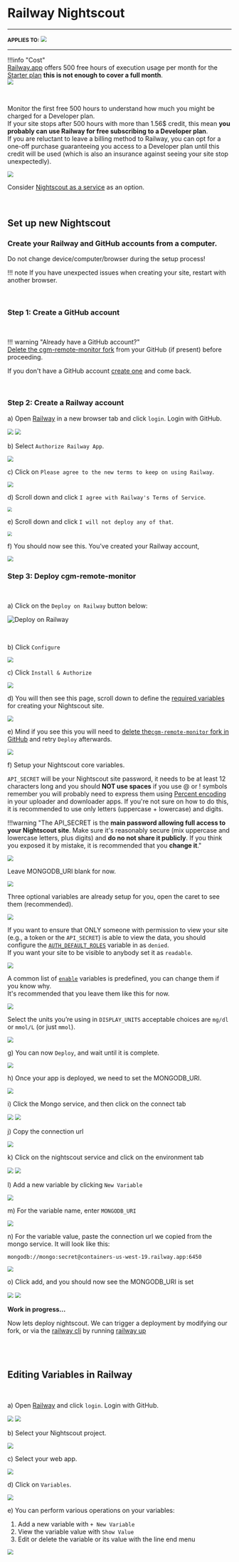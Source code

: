 # Railway Nightscout

---

<span style="font-size:smaller;">**APPLIES TO:**</span> <img src="../../img/railway-app-logo.png" style="zoom:80%;" />

---

!!!info "Cost"  
    [Railway.app](https://railway.app/) offers 500 free hours of execution usage per month for the [Starter plan](https://docs.railway.app/reference/plans#starter-plan) **this is not enough to cover a full month**.  
<img src="../img/RailwayFree.png" style="zoom:80%;" />

</br>

Monitor the first free 500 hours to understand how much you might be charged for a Developer plan.  
If your site stops after 500 hours with more than 1.56$ credit, this mean **you probably can use Railway for free subscribing to a Developer plan**.  
If you are reluctant to leave a billing method to Railway, you can opt for a one-off purchase guaranteeing you access to a Developer plan until this credit will be used (which is also an insurance against seeing your site stop unexpectedly).

<img src="../img/RailwayDev.png" style="zoom:80%;" />

Consider [Nightscout as a service](/#nightscout-as-a-service) as an option.

</br>

## Set up new Nightscout

### Create your Railway and GitHub accounts from a computer.

Do not change device/computer/browser during the setup process!

!!! note
If you have unexpected issues when creating your site, restart with another browser.

</br>

### Step 1: Create a GitHub account

</br>

!!! warning "Already have a GitHub account?"  
    [Delete the cgm-remote-monitor fork](../../../nightscout/github/#delete-your-own-fork-of-cgm-remote-monitor) from your GitHub (if present) before proceeding.

If you don't have a GitHub account [create one](../../../nightscout/github/#create-a-github-account) and come back.

</br>

### Step 2: Create a Railway account

a) Open [Railway](https://railway.app) in a new browser tab and click `login`. Login with GitHub.

<img src="../img/Railway00.png" style="zoom:80%;" />

<img src="../img/Railway01.png" style="zoom:80%;" />

</br>

b) Select `Authorize Railway App`.

<img src="../img/Railway02.png" style="zoom:80%;" />

</br>

c) Click on `Please agree to the new terms to keep on using Railway`.

<img src="../img/Railway03.png" style="zoom:80%;" />

</br>

d) Scroll down and click `I agree with Railway's Terms of Service`.

<img src="../img/Railway04.png" style="zoom:60%;" />

</br>

e) Scroll down and click `I will not deploy any of that`.

<img src="../img/Railway05.png" style="zoom:60%;" />

</br>

f) You should now see this. You've created your Railway account,

<img src="../img/Railway06a.png" style="zoom:80%;" />

</br>

### Step 3: Deploy cgm-remote-monitor

</br>

a) Click on the `Deploy on Railway` button below:

![Deploy on Railway](https://railway.app/button.svg)

</br>

b) Click `Configure`

<img src="../img/Railway07.png" style="zoom:80%;" />

</br>

c) Click `Install & Authorize`

<img src="../img/Railway08.png" style="zoom:80%;" />

</br>

d) You will then see this page, scroll down to define the [required variables](../../../nightscout/setup_variables/#required-variables) for creating your Nightscout site.

<img src="../img/Railway09.png" style="zoom:80%;" />

</br>

e) Mind if you see this you will need to [delete the`cgm-remote-monitor` fork in GitHub](../../../nightscout/github/#delete-your-own-fork-of-cgm-remote-monitor) and retry `Deploy` afterwards.

<img src="../img/Railway17.png" style="zoom:80%;" />

</br>

f) Setup your Nightscout core variables.

`API_SECRET` will be your Nightscout site password, it needs to be at least 12 characters long and you should **NOT use spaces** if you use @ or ! symbols remember you will probably need to express them using [Percent encoding](https://en.wikipedia.org/wiki/Percent-encoding#Percent-encoding_reserved_characters) in your uploader and downloader apps. If you're not sure on how to do this, it is recommended to use only letters (uppercase + lowercase) and digits.

!!!warning "The API_SECRET is the **main password allowing full access to your Nightscout site**. Make sure it's reasonably secure (mix uppercase and lowercase letters, plus digits) and **do no not share it publicly**. If you think you exposed it by mistake, it is recommended that you **change it**."

<img src="../img/Railway10.png" style="zoom:80%;" />

Leave MONGODB_URI blank for now.

<img src="../img/Railway21.png" style="zoom:80%;" />

Three optional variables are already setup for you, open the caret to see them (recommended).

<img src="../img/Railway15.png" style="zoom:80%;" />

If you want to ensure that ONLY someone with permission to view your site (e.g., a token or the `API_SECRET`) is able to view the data, you should configure the [`AUTH_DEFAULT_ROLES`](../setup_variables/#auth_default_roles) variable in as `denied`.  
If you want your site to be visible to anybody set it as `readable`.

<img src="../img/Railway11.png" style="zoom:80%;" />

A common list of [`enable`](../../../nightscout/setup_variables/#enable) variables is predefined, you can change them if you know why.  
It's recommended that you leave them like this for now.

<img src="../img/Railway14.png" style="zoom:80%;" />

Select the units you’re using in `DISPLAY_UNITS` acceptable choices are `mg/dl` or `mmol/L` (or just `mmol`).

<img src="../img/Railway13.png" style="zoom:80%;" />

</br>

g) You can now `Deploy`, and wait until it is complete.

<img src="../img/Railway16.png" style="zoom:80%;" />

</br>

h) Once your app is deployed, we need to set the MONGODB_URI.

<img src="../img/Railway22.png" style="zoom:80%;" />

</br>

i) Click the Mongo service, and then click on the connect tab

<img src="../img/Railway23.png" style="zoom:80%;" />

<img src="../img/Railway24.png" style="zoom:80%;" />

</br>

j) Copy the connection url

<img src="../img/Railway25.png" style="zoom:80%;" />

</br>

k) Click on the nightscout service and click on the environment tab

<img src="../img/Railway26.png" style="zoom:80%;" />
<img src="../img/Railway27.png" style="zoom:80%;" />

</br>

l) Add a new variable by clicking `New Variable`

<img src="../img/Railway28.png" style="zoom:80%;" />

</br>

m) For the variable name, enter `MONGODB_URI`

<img src="../img/Railway29.png" style="zoom:80%;" />

</br>

n) For the variable value, paste the connection url we copied from the mongo service. It will look like this:

`mongodb://mongo:secret@containers-us-west-19.railway.app:6450`

<img src="../img/Railway30.png" style="zoom:80%;" />

</br>

o) Click add, and you should now see the MONGODB_URI is set

<img src="../img/Railway31.png" style="zoom:80%;" />
<img src="../img/Railway32.png" style="zoom:80%;" />

</br>

**Work in progress...**

Now lets deploy nightscout. We can trigger a deployment by modifying our fork, or via the [railway cli](https://docs.railway.app/develop/cli) by running [railway up](https://docs.railway.app/develop/cli#deploy)

</br>

</br>

## Editing Variables in Railway

</br>

a) Open [Railway](https://railway.app) and click `login`. Login with GitHub.

<img src="../img/Railway00.png" style="zoom:80%;" />

<img src="../img/Railway01.png" style="zoom:80%;" />

</br>

b) Select your Nightscout project.

<img src="../img/RailwayM15.png" style="zoom:80%;" />

</br>

c) Select your web app.

<img src="../img/RailwayM16.png" style="zoom:80%;" />

</br>

d) Click on `Variables`.

<img src="../img/RailwayM17.png" style="zoom:80%;" />

</br>

e) You can perform various operations on your variables:

1. Add a new variable with `+ New Variable`
2. View the variable value with `Show Value`
3. Edit or delete the variable or its value with the line end menu

<img src="../img/RailwayM18.png" style="zoom:80%;" />
